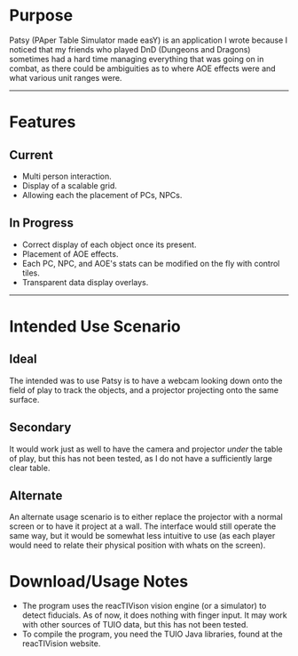 # **Purpose** #
Patsy (PAper Table Simulator made easY) is an application I wrote because I noticed that my friends who played DnD (Dungeons and Dragons) sometimes had a hard time managing everything that was going on in combat, as there could be ambiguities as to where AOE effects were and what various unit ranges were.

---

# **Features** #
## **Current** ##
  * Multi person interaction.
  * Display of a scalable grid.
  * Allowing each the placement of PCs, NPCs.
## **In Progress** ##
  * Correct display of each object once its present.
  * Placement of AOE effects.
  * Each PC, NPC, and AOE's stats can be modified on the fly with control tiles.
  * Transparent data display overlays.

---

# **Intended Use Scenario** #
## **Ideal** ##
The intended was to use Patsy is to have a webcam looking down onto the field of play to track the objects, and a projector projecting onto the same surface.
## **Secondary** ##
It would work just as well to have the camera and projector _under_ the table of play, but this has not been tested, as I do not have a sufficiently large clear table.
## **Alternate** ##
An alternate usage scenario is to either replace the projector with a normal screen or to have it project at a wall. The interface would still operate the same way, but it would be somewhat less intuitive to use (as each player would need to relate their physical position with whats on the screen).
# **Download/Usage Notes** #
  * The program uses the reacTIVison vision engine (or a simulator) to detect fiducials. As of now, it does nothing with finger input. It may work with other sources of TUIO data, but this has not been tested.
  * To compile the program, you need the TUIO Java libraries, found at the reacTIVision website.